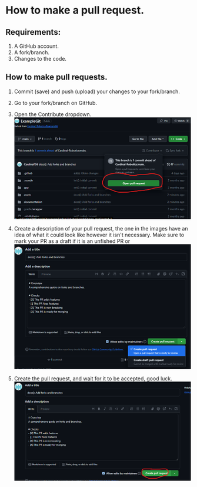 # How to make a pull request.

## Requirements:
1. A GitHub account.
2. A fork/branch.
3. Changes to the code.

## How to make pull requests.
1. Commit (save) and push (upload) your changes to your fork/branch.
2. Go to your fork/branch on GitHub.
3. Open the Contribute dropdown.
![Hovering over the contribute menu in GitHub](../assets/pull-requests/OpenPullRequestButton.png)


4. Create a description of your pull request, the one in the images have an idea of what it could look like however it isn't necessary. Make sure to mark your PR as a draft if it is an unfished PR or
![A depiction of the create pull request menu in GitHub](../assets/pull-requests/SetPurposePR.png)


5. Create the pull request, and wait for it to be accepted, good luck.
![A depiction of the create pull request menu in GitHub](../assets/pull-requests/CreatePR.png)